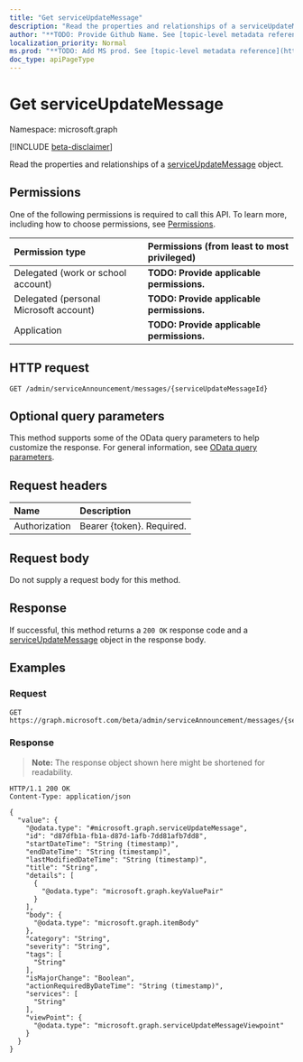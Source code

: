 ```yaml
---
title: "Get serviceUpdateMessage"
description: "Read the properties and relationships of a serviceUpdateMessage object."
author: "**TODO: Provide Github Name. See [topic-level metadata reference](https://msgo.azurewebsites.net/add/document/guidelines/metadata.html#topic-level-metadata)**"
localization_priority: Normal
ms.prod: "**TODO: Add MS prod. See [topic-level metadata reference](https://msgo.azurewebsites.net/add/document/guidelines/metadata.html#topic-level-metadata)**"
doc_type: apiPageType
---
```


# Get serviceUpdateMessage
Namespace: microsoft.graph

[!INCLUDE [beta-disclaimer](../../includes/beta-disclaimer.md)]

Read the properties and relationships of a [serviceUpdateMessage](../resources/serviceupdatemessage.md) object.

## Permissions
One of the following permissions is required to call this API. To learn more, including how to choose permissions, see [Permissions](/graph/permissions-reference).

|Permission type|Permissions (from least to most privileged)|
|:---|:---|
|Delegated (work or school account)|**TODO: Provide applicable permissions.**|
|Delegated (personal Microsoft account)|**TODO: Provide applicable permissions.**|
|Application|**TODO: Provide applicable permissions.**|

## HTTP request

<!-- {
  "blockType": "ignored"
}
-->
``` http
GET /admin/serviceAnnouncement/messages/{serviceUpdateMessageId}
```

## Optional query parameters
This method supports some of the OData query parameters to help customize the response. For general information, see [OData query parameters](/graph/query-parameters).

## Request headers
|Name|Description|
|:---|:---|
|Authorization|Bearer {token}. Required.|

## Request body
Do not supply a request body for this method.

## Response

If successful, this method returns a `200 OK` response code and a [serviceUpdateMessage](../resources/serviceupdatemessage.md) object in the response body.

## Examples

### Request
<!-- {
  "blockType": "request",
  "name": "get_serviceupdatemessage"
}
-->
``` http
GET https://graph.microsoft.com/beta/admin/serviceAnnouncement/messages/{serviceUpdateMessageId}
```


### Response
>**Note:** The response object shown here might be shortened for readability.
<!-- {
  "blockType": "response",
  "truncated": true,
  "@odata.type": "microsoft.graph.serviceUpdateMessage"
}
-->
``` http
HTTP/1.1 200 OK
Content-Type: application/json

{
  "value": {
    "@odata.type": "#microsoft.graph.serviceUpdateMessage",
    "id": "d87dfb1a-fb1a-d87d-1afb-7dd81afb7dd8",
    "startDateTime": "String (timestamp)",
    "endDateTime": "String (timestamp)",
    "lastModifiedDateTime": "String (timestamp)",
    "title": "String",
    "details": [
      {
        "@odata.type": "microsoft.graph.keyValuePair"
      }
    ],
    "body": {
      "@odata.type": "microsoft.graph.itemBody"
    },
    "category": "String",
    "severity": "String",
    "tags": [
      "String"
    ],
    "isMajorChange": "Boolean",
    "actionRequiredByDateTime": "String (timestamp)",
    "services": [
      "String"
    ],
    "viewPoint": {
      "@odata.type": "microsoft.graph.serviceUpdateMessageViewpoint"
    }
  }
}
```

